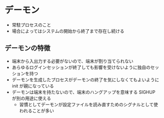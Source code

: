 # デーモン

- 常駐プロセスのこと
- 場合によってはシステムの開始から終了まで存在し続ける

## デーモンの特徴

- 端末から入出力する必要がないので、端末が割り当てられない
- あらゆるログインセッションが終了しても影響を受けないように独自のセッションを持つ
- デーモンを生成したプロセスがデーモンの終了を気にしなくてもよいように init が親になっている
- デーモンは端末を持たないので、端末のハングアップを意味する SIGHUP が別の用途に使える
  - 習慣としてデーモンが設定ファイルを読み直すためのシグナルとして使われることが多い
